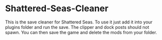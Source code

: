 # Shattered-Seas-Cleaner

This is the save cleaner for Shattered Seas. To use it just add it into your plugins folder and run the save. The clipper and dock posts should not spawn. You can then save the game and delete the mods from your folder.

